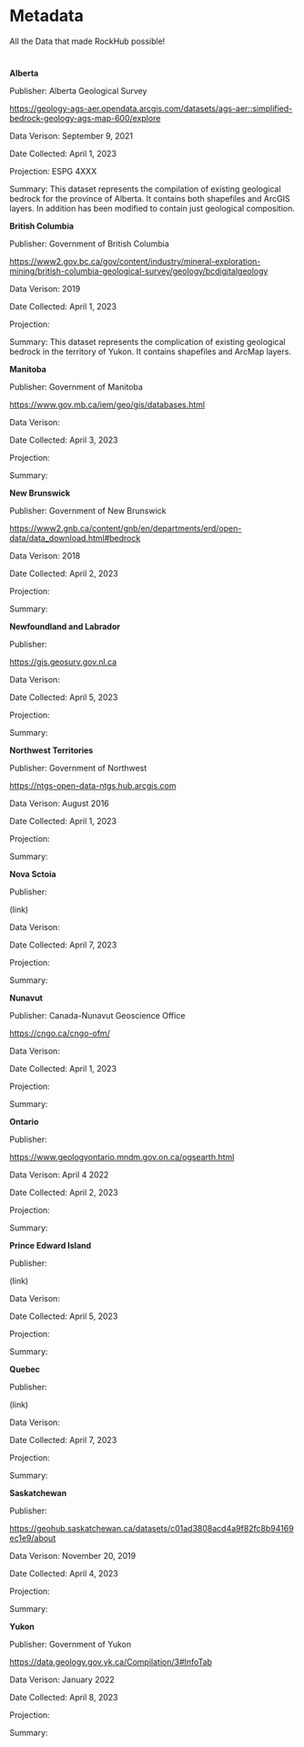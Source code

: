 # Metadata

All the Data that made RockHub possible!

#
**Alberta** 

Publisher: Alberta Geological Survey

https://geology-ags-aer.opendata.arcgis.com/datasets/ags-aer::simplified-bedrock-geology-ags-map-600/explore

Data Verison: September 9, 2021

Date Collected: April 1, 2023

Projection: ESPG 4XXX

Summary: This dataset represents the compilation of existing geological bedrock for the province of Alberta. It contains both 
shapefiles and ArcGIS layers. In addition has been modified to contain just geological composition. 

**British Columbia** 

Publisher: Government of British Columbia

https://www2.gov.bc.ca/gov/content/industry/mineral-exploration-mining/british-columbia-geological-survey/geology/bcdigitalgeology

Data Verison: 2019

Date Collected: April 1, 2023

Projection: 

Summary: This dataset represents the complication of existing geological bedrock in the territory of Yukon. It contains 
shapefiles and ArcMap layers. 

**Manitoba** 

Publisher: Government of Manitoba

https://www.gov.mb.ca/iem/geo/gis/databases.html

Data Verison:

Date Collected: April 3, 2023

Projection:

Summary: 

**New Brunswick** 

Publisher: Government of New Brunswick

https://www2.gnb.ca/content/gnb/en/departments/erd/open-data/data_download.html#bedrock

Data Verison: 2018

Date Collected: April 2, 2023

Projection:

Summary: 

**Newfoundland and Labrador** 

Publisher: 

https://gis.geosurv.gov.nl.ca

Data Verison:

Date Collected: April 5, 2023

Projection:

Summary: 

**Northwest Territories** 

Publisher: Government of Northwest 

https://ntgs-open-data-ntgs.hub.arcgis.com

Data Verison: August 2016

Date Collected: April 1, 2023

Projection:

Summary: 

**Nova Sctoia** 

Publisher: 

(link) 

Data Verison:

Date Collected: April 7, 2023

Projection:

Summary: 

**Nunavut** 

Publisher: Canada-Nunavut Geoscience Office

https://cngo.ca/cngo-ofm/

Data Verison:

Date Collected: April 1, 2023

Projection:

Summary: 

**Ontario** 

Publisher: 

https://www.geologyontario.mndm.gov.on.ca/ogsearth.html

Data Verison: April 4 2022

Date Collected: April 2, 2023

Projection:

Summary: 

**Prince Edward Island** 

Publisher: 

(link) 

Data Verison:

Date Collected: April 5, 2023

Projection:

Summary: 

**Quebec** 

Publisher: 

(link) 

Data Verison:

Date Collected: April 7, 2023

Projection:

Summary: 

**Saskatchewan** 

Publisher: 

https://geohub.saskatchewan.ca/datasets/c01ad3808acd4a9f82fc8b94169ec1e9/about

Data Verison: November 20, 2019

Date Collected: April 4, 2023

Projection:

Summary: 

**Yukon** 

Publisher: Government of Yukon 

https://data.geology.gov.yk.ca/Compilation/3#InfoTab

Data Verison: January 2022

Date Collected: April 8, 2023

Projection:

Summary: 
